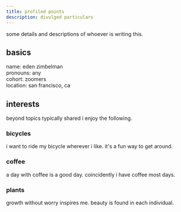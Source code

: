 ```yaml
---
title: profiled points
description: divulged particulars
---
```


some details and descriptions of whoever is writing this.

## basics

name: eden zimbelman<br>
pronouns: any<br>
cohort: zoomers<br>
location: san francisco, ca

## interests

beyond topics typically shared i enjoy the following.

### bicycles

i want to ride my bicycle wherever i like. it's a fun way to get around.

### coffee

a day with coffee is a good day. coincidently i have coffee most days.

### plants

growth without worry inspires me. beauty is found in each individual.
